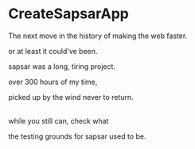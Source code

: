 # CreateSapsarApp
The next move in the history of making the web faster. 




or at least it could've been.

sapsar was a long, tiring project.

over 300 hours of my time,

picked up by the wind never to return.



<br />
while you still can, check what

the testing grounds for sapsar used to be.

